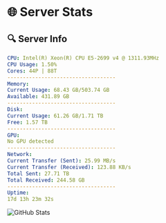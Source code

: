 # 🌐 Server Stats
## 🔍 Server Info
```yaml
CPU: Intel(R) Xeon(R) CPU E5-2699 v4 @ 1311.93MHz
CPU Usage: 1.50%
Cores: 44P | 88T
-----------------------------------
Memory:
Current Usage: 68.43 GB/503.74 GB
Available: 431.89 GB
-----------------------------------
Disk:
Current Usage: 61.26 GB/1.71 TB
Free: 1.57 TB
-----------------------------------
GPU:
No GPU detected
-----------------------------------
Network:
Current Transfer (Sent): 25.99 MB/s
Current Transfer (Received): 123.88 KB/s
Total Sent: 27.71 TB
Total Received: 244.58 GB
-----------------------------------
Uptime:
17d 13h 23m 32s
```
![GitHub Stats](https://img.shields.io/badge/Updated-2025-03-25_10:46:21-blue)